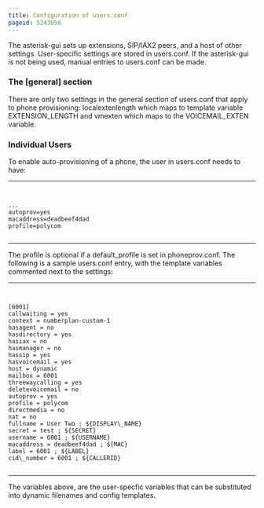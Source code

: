```yaml
---
title: Configuration of users.conf
pageid: 5243056
---
```


The asterisk-gui sets up extensions, SIP/IAX2 peers, and a host of other settings. User-specific settings are stored in users.conf. If the asterisk-gui is not being used, manual entries to users.conf can be made.


### The [general] section


There are only two settings in the general section of users.conf that apply to phone provisioning: localextenlength which maps to template variable EXTENSION\_LENGTH and vmexten which maps to the VOICEMAIL\_EXTEN variable.


### Individual Users


To enable auto-provisioning of a phone, the user in users.conf needs to have:




---

  
  


```


... 
autoprov=yes
macaddress=deadbeef4dad
profile=polycom


```



---


The profile is optional if a default\_profile is set in phoneprov.conf. The following is a sample users.conf entry, with the template variables commented next to the settings:




---

  
  


```


[6001]
callwaiting = yes 
context = numberplan-custom-1 
hasagent = no 
hasdirectory = yes 
hasiax = no 
hasmanager = no 
hassip = yes 
hasvoicemail = yes 
host = dynamic 
mailbox = 6001 
threewaycalling = yes 
deletevoicemail = no 
autoprov = yes 
profile = polycom 
directmedia = no 
nat = no 
fullname = User Two ; ${DISPLAY\_NAME} 
secret = test ; ${SECRET} 
username = 6001 ; ${USERNAME} 
macaddress = deadbeef4dad ; ${MAC} 
label = 6001 ; ${LABEL} 
cid\_number = 6001 ; ${CALLERID}


```



---


The variables above, are the user-specfic variables that can be substituted into dynamic filenames and config templates.

